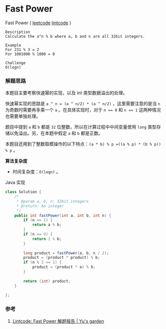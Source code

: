#  Fast Power

 Fast Power  ( [leetcode]()  [lintcode](http://www.lintcode.com/en/problem/fast-power/) )

```
Description
Calculate the a^n % b where a, b and n are all 32bit integers.

Example
For 231 % 3 = 2
For 1001000 % 1000 = 0

Challenge 
O(logn)
```

### 解题思路

本题目主要考察快速幂的实现，以及 int 类型数据溢出的处理。

快速幂实现的思路是 `a ^ n = (a ^ n/2) * (a ^ n/2)` ，这里需要注意的是当 `n` 为奇数时需要再多乘一个 `a` 。在具体实现时，对于 `n == 0` 和 `n == 1` 这两种情况也需要单独处理。

题目中提到 `a` 和 `b` 都是 `32` 位整数，所以在计算过程中中间变量使用 `long` 类型存储以免溢出。另，在本题中假定 `a` 和 `b` 都是正数。 

本题目还用到了整数取模操作的以下特点：`(a * b) % p =((a % p) * (b % p)) % p` 。

**算法复杂度**

- 时间复杂度：`O(logn)` 。

Java 实现

```java
class Solution {
    /*
     * @param a, b, n: 32bit integers
     * @return: An integer
     */
    public int fastPower(int a, int b, int n) {
        if (n == 1) {
            return a % b;
        }
        if (n == 0) {
            return 1 % b;
        }
        
        long product = fastPower(a, b, n / 2);
        product = (product * product) % b;
        if (n % 2 == 1) {
            product = (product * a) % b;
        }
        
        return (int) product;
    }
    
};
```



### 参考

1. [Lintcode: Fast Power 解题报告 | Yu's garden](http://www.cnblogs.com/yuzhangcmu/p/4174781.html)

